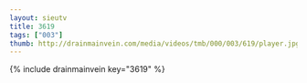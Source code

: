 ```yaml
--- 
layout: sieutv
title: 3619
tags: ["003"]
thumb: http://drainmainvein.com/media/videos/tmb/000/003/619/player.jpg
---
```

{% include drainmainvein key="3619" %} 
